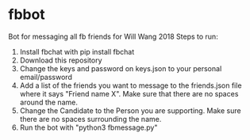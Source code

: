 # fbbot
Bot for messaging all fb friends for Will Wang 2018
Steps to run:
1. Install fbchat with pip install fbchat
2. Download this repository
3. Change the keys and password on keys.json to your personal email/password
4. Add a list of the friends you want to message to the friends.json file where it says "Friend name X". Make sure that there are no spaces around the name.
5. Change the Candidate to the Person you are supporting. Make sure there are no spaces surrounding the name.
6. Run the bot with "python3 fbmessage.py"
